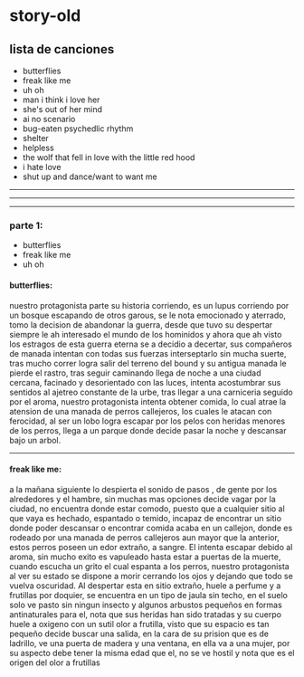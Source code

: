 # story-old


## lista de canciones 
- butterflies
- freak like me 
- uh oh 
- man i think i love her 
- she's out of her mind 
- ai no scenario 
- bug-eaten psychedlic rhythm
- shelter
- helpless 
- the wolf that fell in love with the little red hood
- i hate love 
- shut up and dance/want to want me 

---
***
---
### parte 1: 
- butterflies
- freak like me 
- uh oh 

#### butterflies:
nuestro protagonista parte su historia corriendo, es un lupus corriendo por un bosque escapando de otros garous, se le nota emocionado y aterrado, tomo la decision de abandonar la guerra, desde que tuvo su despertar siempre le ah interesado el mundo de los hominidos y ahora que ah visto los estragos de esta guerra eterna se a decidio a decertar, sus compañeros de manada intentan con todas sus fuerzas interseptarlo sin mucha suerte, tras mucho correr logra salir del terreno del bound y su antigua manada le pierde el rastro, tras seguir caminando llega de noche a una ciudad cercana, facinado y desorientado con las luces, intenta acostumbrar sus sentidos al ajetreo constante de la urbe, tras llegar a una carniceria seguido por el aroma, nuestro protagonista intenta obtener comida, lo cual atrae la atension de una manada de perros callejeros, los cuales le atacan con ferocidad, al ser un lobo logra escapar por los pelos con heridas menores de los perros, llega a un parque donde decide pasar la noche y descansar bajo un arbol.
***
#### freak like me: 
a la mañana siguiente lo despierta el sonido de pasos , de gente por los alrededores y el hambre, sin muchas mas opciones decide vagar por la ciudad, no encuentra donde estar comodo, puesto que a cualquier sitio al que vaya es hechado, espantado o temido, incapaz de encontrar un sitio donde poder descansar o encontrar comida acaba en un callejon, donde es rodeado por una manada de perros callejeros aun mayor que la anterior, estos perros poseen un edor extraño, a sangre. El intenta escapar debido al aroma,  sin mucho exito es vapuleado hasta estar a puertas de la muerte, cuando escucha un grito el cual espanta a los perros, nuestro protagonista al ver su estado se dispone a morir cerrando los ojos y dejando que todo se vuelva oscuridad. Al despertar esta en sitio extraño, huele a perfume y a frutillas por doquier, se encuentra en un tipo de jaula sin techo, en el suelo solo ve pasto sin ningun insecto y algunos arbustos pequeños en formas antinaturales para el, nota que sus heridas han sido tratadas y su cuerpo huele a oxigeno con un sutil olor a frutilla, visto que su espacio es tan pequeño decide buscar una salida, en la cara de su prision que es de ladrillo, ve una puerta de madera y una ventana, en ella va a una mujer, por su aspecto debe tener la misma edad que el, no se ve hostil y nota que es el origen del olor a frutillas 


